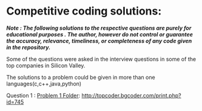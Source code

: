 # Competitive coding solutions:

***Note : The following solutions to the respective questions are purely for educational purposes . The author, however do not control or guarantee the accuracy, relevance, timeliness, or completeness of any  code given in the repository.***

Some of the questions were asked in the interview questions in some of the top companies in Silicon Valley.

The solutions to a problem could be given in more than one languages(c,c++,java,python)


 Question 1 : [Problem 1 Folder](https://github.com/Prachal80/Competitive-coding/tree/master/Question%201):
 http://topcoder.bgcoder.com/print.php?id=745
 
 
